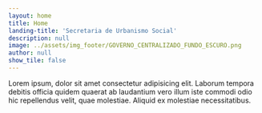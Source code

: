 ```yaml
---
layout: home
title: Home
landing-title: 'Secretaria de Urbanismo Social'
description: null
image: ../assets/img_footer/GOVERNO_CENTRALIZADO_FUNDO_ESCURO.png
author: null
show_tile: false
---
```


Lorem ipsum, dolor sit amet consectetur adipisicing elit. Laborum tempora debitis officia quidem quaerat ab laudantium vero illum iste commodi odio hic repellendus velit, quae molestiae. Aliquid ex molestiae necessitatibus.
